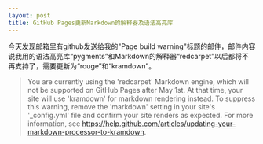 ```yaml
---
layout: post
title: GitHub Pages更新Markdown的解释器及语法高亮库
---
```

今天发现邮箱里有github发送给我的"Page build warning"标题的邮件，邮件内容说我用的语法高亮库“pygments”和Markdown的解释器“redcarpet”以后都将不再支持了，需要更新为“rouge”和“kramdown”。

>You are currently using the 'redcarpet' Markdown engine, which will not be supported on GitHub Pages after May 1st. At that time, your site will use 'kramdown' for markdown rendering instead. To suppress this warning, remove the 'markdown' setting in your site's '_config.yml' file and confirm your site renders as expected. For more information, see https://help.github.com/articles/updating-your-markdown-processor-to-kramdown.




